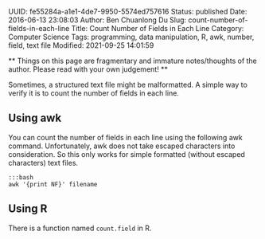 UUID: fe55284a-a1e1-4de7-9950-5574ed757616
Status: published
Date: 2016-06-13 23:08:03
Author: Ben Chuanlong Du
Slug: count-number-of-fields-in-each-line
Title: Count Number of Fields in Each Line
Category: Computer Science
Tags: programming, data manipulation, R, awk, number, field, text file
Modified: 2021-09-25 14:01:59

**
Things on this page are
fragmentary and immature notes/thoughts of the author.
Please read with your own judgement!
**

Sometimes,
a structured text file might be malformatted.
A simple way to verify it is to count the number of fields in each line.

## Using awk

You can count the number of fields in each line 
using the following awk command.
Unfortunately, 
awk does not take escaped characters into consideration.
So this only works for simple formatted (without escaped characters) text files.

    :::bash
    awk '{print NF}' filename

## Using R

There is a function named `count.field` in R.

